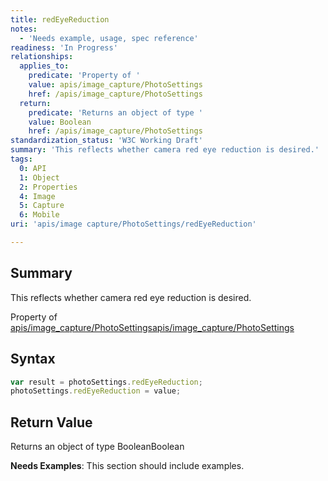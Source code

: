 ```yaml
---
title: redEyeReduction
notes:
  - 'Needs example, usage, spec reference'
readiness: 'In Progress'
relationships:
  applies_to:
    predicate: 'Property of '
    value: apis/image_capture/PhotoSettings
    href: /apis/image_capture/PhotoSettings
  return:
    predicate: 'Returns an object of type '
    value: Boolean
    href: /apis/image_capture/PhotoSettings
standardization_status: 'W3C Working Draft'
summary: 'This reflects whether camera red eye reduction is desired.'
tags:
  0: API
  1: Object
  2: Properties
  4: Image
  5: Capture
  6: Mobile
uri: 'apis/image capture/PhotoSettings/redEyeReduction'

---
```

## Summary

This reflects whether camera red eye reduction is desired.

Property of [apis/image\_capture/PhotoSettings](/apis/image_capture/PhotoSettings)[apis/image\_capture/PhotoSettings](/apis/image_capture/PhotoSettings)

## Syntax

``` js
var result = photoSettings.redEyeReduction;
photoSettings.redEyeReduction = value;
```

## Return Value

Returns an object of type BooleanBoolean

**Needs Examples**: This section should include examples.


